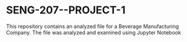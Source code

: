 # SENG-207--PROJECT-1
This repository contains an analyzed file for a Beverage Manufacturing Company. The file was analyzed and examined using Jupyter Notebook 
